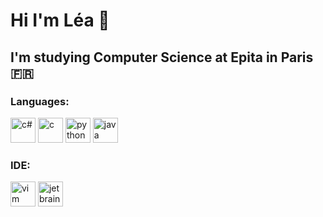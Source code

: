 <h1> Hi I'm Léa 👋 </h1>
<h2> I'm studying Computer Science at Epita in Paris 🇫🇷</h2>
<h3>Languages:</h3>
 <p align="left">  
   <img src="https://upload.wikimedia.org/wikipedia/commons/thumb/b/bd/Logo_C_sharp.svg/1200px-Logo_C_sharp.svg.png" alt="c#" width="" height="40"/> 
   <img src="https://upload.wikimedia.org/wikipedia/commons/1/19/C_Logo.png" alt="c" width="" height="40"/> 
   <img src="https://upload.wikimedia.org/wikipedia/commons/thumb/c/c3/Python-logo-notext.svg/1869px-Python-logo-notext.svg.png" alt="python" width="" height="40"/> 
   <img src="https://upload.wikimedia.org/wikipedia/fr/thumb/2/2e/Java_Logo.svg/550px-Java_Logo.svg.png" alt="java" width="" height="40"/> 

<h3>IDE:</h3>
 <p align="left">  
 <img src="https://upload.wikimedia.org/wikipedia/commons/thumb/9/9f/Vimlogo.svg/2044px-Vimlogo.svg.png" alt="vim" width="" height="40"/>
 <img src="https://resources.jetbrains.com/storage/products/company/brand/logos/jb_beam.png" alt="jetbrains" width="" height="40"/>
